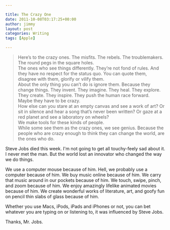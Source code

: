 ```yaml
---

title: The Crazy One
date: 2011-10-08T03:17:25+00:00
author: jimmy
layout: post
categories: Writing
tags: [Apple]

---
```



 > Here&rsquo;s to the crazy ones. The misfits. The rebels. The troublemakers. The round pegs in the square holes.<br />The ones who see things differently. They&rsquo;re not fond of rules. And they have no respect for the status quo. You can quote them, disagree with them, glorify or vilify them.<br />About the only thing you can&rsquo;t do is ignore them. Because they change things. They invent. They imagine. They heal. They explore. They create. They inspire. They push the human race forward.<br />Maybe they have to be crazy.<br />How else can you stare at an empty canvas and see a work of art? Or sit in silence and hear a song that&rsquo;s never been written? Or gaze at a red planet and see a laboratory on wheels?<br />We make tools for these kinds of people.<br />While some see them as the crazy ones, we see genius. Because the people who are crazy enough to think they can change the world, are the ones who do.

Steve Jobs died this week. I'm not going to get all touchy-feely sad about it. I never met the man. But the world lost an innovator who changed the way we do things.

We use a computer mouse because of him. Hell, we probably use a computer because of him. We buy music online because of him. We carry that music around in our pockets because of him. We touch, swipe, pinch, and zoom because of him. We enjoy amazingly lifelike animated movies because of him. We create wonderful works of literature, art, and goofy fun on pencil thin slabs of glass because of him.

Whether you use Macs, iPods, iPads and iPhones or not, you can bet whatever you are typing on or listening to, it was influenced by Steve Jobs.

Thanks, Mr. Jobs.
